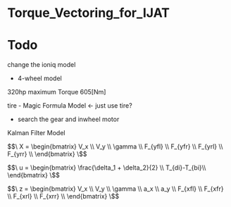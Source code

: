 # Torque_Vectoring_for_IJAT

# Todo

change the ioniq model
- 4-wheel model 

320hp maximum Torque 605[Nm]

tire - Magic Formula Model <- just use tire?


- search the gear and inwheel motor



Kalman Filter Model

$$\
X = \begin{bmatrix}
V_x \\
V_y \\
\gamma \\
F_{yfl} \\
F_{yfr} \\
F_{yrl} \\
F_{yrr} \\
\end{bmatrix}
\$$

$$\
u = \begin{bmatrix}
\frac{\delta_1 + \delta_2}{2} \\
T_{di}-T_{bi}\\
\end{bmatrix}
\$$

$$\
z = \begin{bmatrix}
V_x \\
V_y \\
\gamma \\
a_x \\
a_y \\
F_{xfl} \\
F_{xfr} \\
F_{xrl} \\
F_{xrr} \\
\end{bmatrix}
\$$
